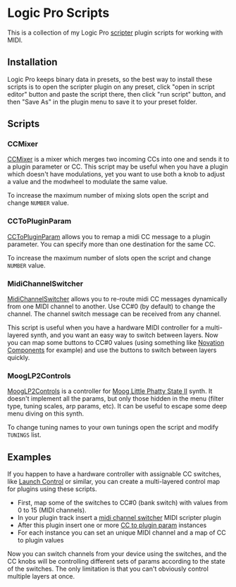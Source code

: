 # Logic Pro Scripts

This is a collection of my Logic Pro [scripter](https://support.apple.com/en-gb/guide/logicpro/lgce728c68f6/mac)
plugin scripts for working with MIDI.

## Installation

Logic Pro keeps binary data in presets, so the best way to install these scripts is to open the scripter
plugin on any preset, click "open in script editor" button and paste the script there, then click "run script" button,
and then "Save As" in the plugin menu to save it to your preset folder.

## Scripts

### CCMixer

[CCMixer](/scripts/CCMixer.js) is a mixer which merges two incoming CCs into one and sends it to a plugin parameter or CC.
This script may be useful when you have a plugin which doesn't have modulations, yet you
want to use both a knob to adjust a value and the modwheel to modulate the same value.

To increase the maximum number of mixing slots open the script and change `NUMBER` value.

### CCToPluginParam

[CCToPluginParam](/scripts/CCToPluginParam.js) allows you to remap a midi CC message to a plugin parameter.
You can specify more than one destination for the same CC.

To increase the maximum number of slots open the script and change `NUMBER` value.

### MidiChannelSwitcher

[MidiChannelSwitcher](/scripts/MidiChannelSwitcher.js) allows you to re-route midi CC messages
dynamically from one MIDI channel to another. Use CC#0 (by default) to change the channel. The channel switch message
can be received from any channel.

This script is useful when you have a hardware MIDI controller for a multi-layered synth, and you want an easy way
to switch between layers. Now you can map some buttons to CC#0 values 
(using something like [Novation Components](https://novationmusic.com/components) for example) and use the buttons to
switch between layers quickly.

### MoogLP2Controls

[MoogLP2Controls](/scripts/MoogLP2Controls.js) is a controller for [Moog Little Phatty State II](https://www.moogmusic.com/products/little-phatty-stage-ii)
synth. It doesn't implement all the params, but only those hidden in the menu (filter type, tuning scales, arp params, etc).
It can be useful to escape some deep menu diving on this synth.

To change tuning names to your own tunings open the script and modify `TUNINGS` list.

## Examples

If you happen to have a hardware controller with assignable CC switches,
like [Launch Control](https://novationmusic.com/products/launch-control-xl)
or similar, you can create a multi-layered control map for plugins using these scripts.

- First, map some of the switches to CC#0 (bank switch) with values from 0 to 15 (MIDI channels).
- In your plugin track insert a [midi channel switcher](#MidiChannelSwitcher) MIDI scripter plugin
- After this plugin insert one or more [CC to plugin param](#CCToPluginParam) instances
- For each instance you can set an unique MIDI channel and a map of CC to plugin values 

Now you can switch channels from your device using the switches, and the CC knobs will be controlling different sets
of params according to the state of the switches. The only limitation is that you can't obviously control multiple
layers at once.
